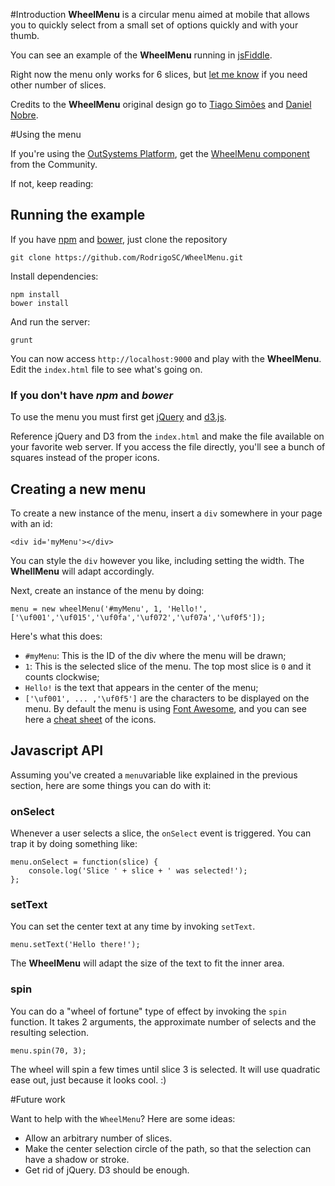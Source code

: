 #Introduction
**WheelMenu** is a circular menu aimed at mobile that allows you to quickly select from a small set of options quickly and with your thumb.

You can see an example of the **WheelMenu** running in [jsFiddle](http://jsfiddle.net/RodrigoSC/8aHSf/embedded/result/).

Right now the menu only works for 6 slices, but [let me know](https://github.com/RodrigoSC/WheelMenu/issues) if you need other number of slices.

Credits to the **WheelMenu** original design go to [Tiago Simões](https://plus.google.com/u/1/113199224625543479193/posts) and [Daniel Nobre](https://plus.google.com/116975587122912265118/posts). 

#Using the menu

If you're using the [OutSystems Platform](http://www.outsystems.com/), get the [WheelMenu component](http://www.outsystems.com/forge/component/487/wheelmenu/) from the Community.

If not, keep reading:

## Running the example
If you have [npm](https://npmjs.org/) and [bower](http://bower.io/), just clone the repository

    git clone https://github.com/RodrigoSC/WheelMenu.git
    
Install dependencies:

    npm install
    bower install
    
And run the server:

	grunt
	
You can now access `http://localhost:9000` and play with the **WheelMenu**. Edit the `index.html` file to see what's going on.

### If you don't have *npm* and *bower*
To use the menu you must first get [jQuery](http://jquery.com/) and [d3.js](http://d3js.org/).

Reference jQuery and D3 from the `index.html` and make the file available on your favorite web server. If you access the file directly, you'll see a bunch of squares instead of the proper icons.


## Creating a new menu
To create a new instance of the menu, insert a `div` somewhere in your page with an id:

	<div id='myMenu'></div>
	
You can style the `div` however you like, including setting the width. The **WhellMenu** will adapt accordingly.

Next, create an instance of the menu by doing:

	menu = new wheelMenu('#myMenu', 1, 'Hello!', ['\uf001','\uf015','\uf0fa','\uf072','\uf07a','\uf0f5']);

Here's what this does:

* `#myMenu`: This is the ID of the div where the menu will be drawn;
* `1`: This is the selected slice of the menu. The top most slice is `0` and it counts clockwise;
* `Hello!` is the text that appears in the center of the menu;
* `['\uf001', ... ,'\uf0f5']` are the characters to be displayed on the menu. By default the menu is using [Font Awesome](http://fontawesome.io/), and you can see here a [cheat sheet](http://fontawesome.io/cheatsheet/) of the icons.

## Javascript API
Assuming you've created a `menu`variable like explained in the previous section, here are some things you can do with it:

### onSelect
Whenever a user selects a slice, the `onSelect` event is triggered. You can trap it by doing something like:

	menu.onSelect = function(slice) {
		console.log('Slice ' + slice + ' was selected!');
	};

### setText
You can set the center text at any time by invoking `setText`.

	menu.setText('Hello there!');
	
The **WheelMenu** will adapt the size of the text to fit the inner area.

### spin
You can do a "wheel of fortune" type of effect by invoking the `spin` function. It takes 2 arguments, the approximate number of selects and the resulting selection.

	menu.spin(70, 3);

The wheel will spin a few times until slice 3 is selected. It will use quadratic ease out, just because it looks cool. :) 

#Future work

Want to help with the `WheelMenu`? Here are some ideas:

* Allow an arbitrary number of slices.
* Make the center selection circle of the path, so that the selection can have a shadow or stroke.
* Get rid of jQuery. D3 should be enough.